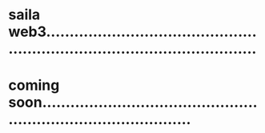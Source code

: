 # saila web3..................................................................................................
# coming soon.....................................................................................
